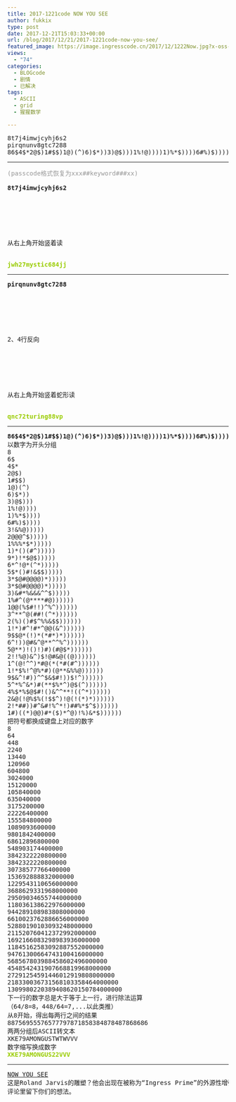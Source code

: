 ```yaml
---
title: 2017-1221code NOW YOU SEE
author: fukkix
type: post
date: 2017-12-21T15:03:33+00:00
url: /blog/2017/12/21/2017-1221code-now-you-see/
featured_image: https://image.ingresscode.cn/2017/12/1222Now.jpg?x-oss-process=image/resize,m_fill,w_700,h_220
views:
  - "74"
categories:
  - BLOGcode
  - 剧情
  - 已解决
tags:
  - ASCII
  - grid
  - 猩猩数学

---
```

<pre>8t7j4imwjcyhj6s2
pirqnunv8gtc7288
86$4$*2@$)1#$$)1@)(^)6)$*))3)@$)))1%!@))))1)%*$))))6#%)$))))3!&%@)))))2@@@^$)))))1%%%*$*)))))1)*()(#^)))))9*)!*$@$)))))6*^!@*(^*)))))5$*()#!&$$)))))3*$@#@@@@)*)))))3*$@#@@@@)*)))))3)&#*%&&&^^$)))))1%#^(@****#@))))))1@@(%$#!!)^%^))))))3^**^@(##!(^*))))))2(%)()#$^%%&$$))))))1!*)#^!#*^@@(&^))))))9$$@*(!)*(*#*)*))))))6^!))@#&^@**^^%^))))))5@**)!()!)#)(#@$*))))))2!!%@)&^)$!@#&@((@))))))1^(@!^^)*#@(*(*#(#^))))))1!*$%!^@%*#)(@**&%%@))))))9$&^!#))^^$&$#!))$!^))))))5^*%^&*)#(**$%*^)@$(^))))))4%$*%$@$#!()&^^**!((^*))))))2&@(!@%$%(!$$^)!@(!(*)*))))))2!*##))#^&#!%^*!)##%*$^$))))))1#)((*)@@)#*($)*^@)!%)&*$))))))<!--more--></pre>

* * *

<pre><span style="color: #999999;">(passcode格式恢复为xxx##keyword###xx)</span>

<strong>8t7j4imwjcyhj6s2</strong>



<table border="0" cellpading="0" cellspacing="0"   >
  
  	
  
</table>

从右上角开始竖着读


<span style="color: #99cc00;"><strong>jwh27mystic684jj</strong></span></pre>

* * *

<pre><strong>pirqnunv8gtc7288
</strong>


<table border="0" cellpading="0" cellspacing="0"   >
  
  	
  
</table>

2、4行反向



<table border="0" cellpading="0" cellspacing="0"   >
  
  	
  
</table>

从右上角开始竖着蛇形读

<strong>
<span style="color: #99cc00;">qnc72turing88vp</span></strong></pre>

* * *

<pre><strong>86$4$*2@$)1#$$)1@)(^)6)$*))3)@$)))1%!@))))1)%*$))))6#%)$))))3!&%@)))))2@@@^$)))))1%%%*$*)))))1)*()(#^)))))9*)!*$@$)))))6*^!@*(^*)))))5$*()#!&$$)))))3*$@#@@@@)*)))))3*$@#@@@@)*)))))3)&#*%&&&^^$)))))1%#^(@****#@))))))1@@(%$#!!)^%^))))))3^**^@(##!(^*))))))2(%)()#$^%%&$$))))))1!*)#^!#*^@@(&^))))))9$$@*(!)*(*#*)*))))))6^!))@#&^@**^^%^))))))5@**)!()!)#)(#@$*))))))2!!%@)&^)$!@#&@((@))))))1^(@!^^)*#@(*(*#(#^))))))1!*$%!^@%*#)(@**&%%@))))))9$&^!#))^^$&$#!))$!^))))))5^*%^&*)#(**$%*^)@$(^))))))4%$*%$@$#!()&^^**!((^*))))))2&@(!@%$%(!$$^)!@(!(*)*))))))2!*##))#^&#!%^*!)##%*$^$))))))1#)((*)@@)#*($)*^@)!%)&*$))))))
</strong>以数字为开头分组
8
6$
4$*
2@$)
1#$$)
1@)(^)
6)$*))
3)@$)))
1%!@))))
1)%*$))))
6#%)$))))
3!&%@)))))
2@@@^$)))))
1%%%*$*)))))
1)*()(#^)))))
9*)!*$@$)))))
6*^!@*(^*)))))
5$*()#!&$$)))))
3*$@#@@@@)*)))))
3*$@#@@@@)*)))))
3)&#*%&&&^^$)))))
1%#^(@****#@))))))
1@@(%$#!!)^%^))))))
3^**^@(##!(^*))))))
2(%)()#$^%%&$$))))))
1!*)#^!#*^@@(&^))))))
9$$@*(!)*(*#*)*))))))
6^!))@#&^@**^^%^))))))
5@**)!()!)#)(#@$*))))))
2!!%@)&^)$!@#&@((@))))))
1^(@!^^)*#@(*(*#(#^))))))
1!*$%!^@%*#)(@**&%%@))))))
9$&^!#))^^$&$#!))$!^))))))
5^*%^&*)#(**$%*^)@$(^))))))
4%$*%$@$#!()&^^**!((^*))))))
2&@(!@%$%(!$$^)!@(!(*)*))))))
2!*##))#^&#!%^*!)##%*$^$))))))
1#)((*)@@)#*($)*^@)!%)&*$))))))
把符号都换成键盘上对应的数字
8
64
448
2240
13440
120960
604800
3024000
15120000
105840000
635040000
3175200000
22226400000
155584800000
1089093600000
9801842400000
68612896800000
548903174400000
3842322220800000
3842322220800000
30738577766400000
153692888832000000
1229543110656000000
3688629331968000000
29509034655744000000
118036138622976000000
944289108983808000000
6610023762886656000000
52880190103093248000000
211520760412372992000000
1692166083298983936000000
11845162583092887552000000
94761300664743100416000000
568567803988458602496000000
4548542431907668819968000000
27291254591446012919808000000
218330036731568103358464000000
1309980220389408620150784000000
下一行的数字总是大于等于上一行，进行除法运算
（64/8=8，448/64=7,...以此类推）
从8开始，得出每两行之间的结果
88756955576577797871858384878487868686
两两分组后ASCII转文本
XKE79AMONGUSTWTWVVV
数字缩写换成数字<strong>
<span style="color: #99cc00;">XKE79AMONGUS22VVV</span></strong></pre>

* * *

<pre><a href="http://investigate.ingress.com/2017/12/21/now-you-see/">NOW YOU SEE
</a>这是Roland Jarvis的雕塑？他会出现在被称为“Ingress Prime”的外源性增强型扫描器里么？
评论里留下你们的想法。</pre>

<pre></pre>